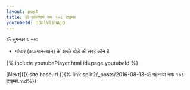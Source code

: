 ```yaml
---
layout: post
title: ॐ ऊर्ध्वगाय नमः १०८ टाइम्स
youtubeId: U3nlVlihAjQ
---
```

 
 
 ॐ सुगन्धराय नमः  
 
 -  गांधार (अफगानस्थान) के अच्छे घोड़े की तरह कौन है 
 
  
 
  
 
 
 
 
 
 


{% include youtubePlayer.html id=page.youtubeId %}
 
[Next]({{ site.baseurl }}{% link  split2/_posts/2016-08-13-ॐ गहनाया नमः १०८ टाइम्स.md%})
 
